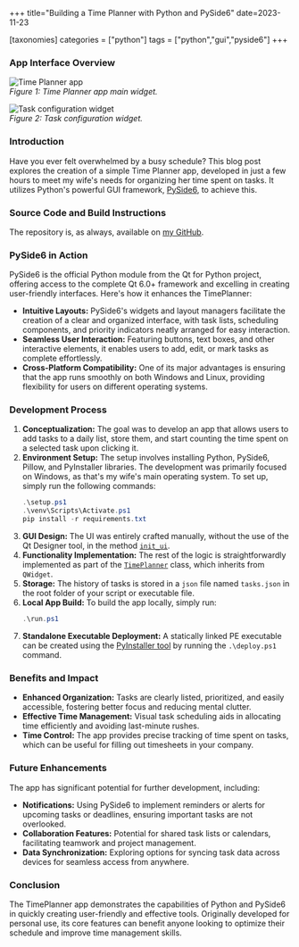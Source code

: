 +++
title="Building a Time Planner with Python and PySide6"
date=2023-11-23

[taxonomies]
categories = ["python"]
tags = ["python","gui","pyside6"]
+++

### App Interface Overview
![Time Planner app](https://raw.githubusercontent.com/luk6xff/luk6xff.github.io/master/content/other/media/time_planner_app/time_planner_1.png)\
*Figure 1: Time Planner app main widget.*

![Task configuration widget](https://raw.githubusercontent.com/luk6xff/luk6xff.github.io/master/content/other/media/time_planner_app/time_planner_2.png)\
*Figure 2: Task configuration widget.*



### Introduction

Have you ever felt overwhelmed by a busy schedule? This blog post explores the creation of a simple Time Planner app, developed in just a few hours to meet my wife's needs for organizing her time spent on tasks. It utilizes Python's powerful GUI framework, [PySide6](https://doc.qt.io/qtforpython-6/), to achieve this.

### Source Code and Build Instructions

The repository is, as always, available on [my GitHub](https://github.com/luk6xff/TimePlanner).

### PySide6 in Action

PySide6 is the official Python module from the Qt for Python project, offering access to the complete Qt 6.0+ framework and excelling in creating user-friendly interfaces. Here's how it enhances the TimePlanner:

- **Intuitive Layouts:** PySide6's widgets and layout managers facilitate the creation of a clear and organized interface, with task lists, scheduling components, and priority indicators neatly arranged for easy interaction.
- **Seamless User Interaction:** Featuring buttons, text boxes, and other interactive elements, it enables users to add, edit, or mark tasks as complete effortlessly.
- **Cross-Platform Compatibility:** One of its major advantages is ensuring that the app runs smoothly on both Windows and Linux, providing flexibility for users on different operating systems.

### Development Process

1. **Conceptualization:** The goal was to develop an app that allows users to add tasks to a daily list, store them, and start counting the time spent on a selected task upon clicking it.
2. **Environment Setup:** The setup involves installing Python, PySide6, Pillow, and PyInstaller libraries. The development was primarily focused on Windows, as that's my wife's main operating system. To set up, simply run the following commands:
   ```ps1
   .\setup.ps1
   .\venv\Scripts\Activate.ps1
   pip install -r requirements.txt
   ```
3. **GUI Design:** The UI was entirely crafted manually, without the use of the Qt Designer tool, in the method [`init_ui`](https://github.com/luk6xff/TimePlanner/blob/master/main.py#L60).
4. **Functionality Implementation:** The rest of the logic is straightforwardly implemented as part of the [`TimePlanner`](https://github.com/luk6xff/TimePlanner/blob/master/main.py#L25) class, which inherits from `QWidget`.
5. **Storage:** The history of tasks is stored in a `json` file named `tasks.json` in the root folder of your script or executable file.
6. **Local App Build:** To build the app locally, simply run:
   ```ps1
   .\run.ps1
   ```
7. **Standalone Executable Deployment:** A statically linked PE executable can be created using the [PyInstaller tool](https://pyinstaller.org/en/stable/) by running the `.\deploy.ps1` command.

### Benefits and Impact

- **Enhanced Organization:** Tasks are clearly listed, prioritized, and easily accessible, fostering better focus and reducing mental clutter.
- **Effective Time Management:** Visual task scheduling aids in allocating time efficiently and avoiding last-minute rushes.
- **Time Control:** The app provides precise tracking of time spent on tasks, which can be useful for filling out timesheets in your company.

### Future Enhancements

The app has significant potential for further development, including:

- **Notifications:** Using PySide6 to implement reminders or alerts for upcoming tasks or deadlines, ensuring important tasks are not overlooked.
- **Collaboration Features:** Potential for shared task lists or calendars, facilitating teamwork and project management.
- **Data Synchronization:** Exploring options for syncing task data across devices for seamless access from anywhere.

### Conclusion

The TimePlanner app demonstrates the capabilities of Python and PySide6 in quickly creating user-friendly and effective tools. Originally developed for personal use, its core features can benefit anyone looking to optimize their schedule and improve time management skills.

